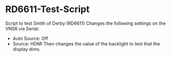 # RD6611-Test-Script
Script to test Smith of Derby (RD6611)
Changes the following settings on the VNS6 via Serial:
 - Auto Source: Off
 - Source: HDMI
Then changes the value of the backlight to test that the display dims.
